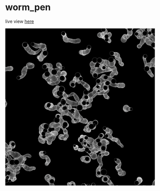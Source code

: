 # worm_pen
live view [here](https://www.openprocessing.org/sketch/704214)


![worm_pen](thumbnail.PNG)
